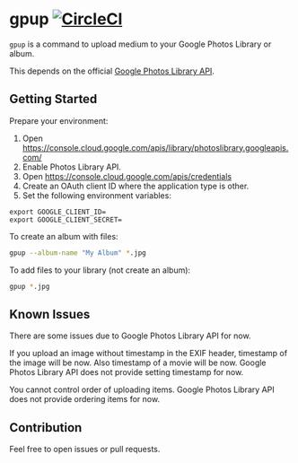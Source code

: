# gpup [![CircleCI](https://circleci.com/gh/int128/gpup.svg?style=shield)](https://circleci.com/gh/int128/gpup)

`gpup` is a command to upload medium to your Google Photos Library or album.

This depends on the official [Google Photos Library API](https://developers.google.com/photos/library/guides/get-started).


## Getting Started

Prepare your environment:

1. Open https://console.cloud.google.com/apis/library/photoslibrary.googleapis.com/
1. Enable Photos Library API.
1. Open https://console.cloud.google.com/apis/credentials
1. Create an OAuth client ID where the application type is other.
1. Set the following environment variables:

```
export GOOGLE_CLIENT_ID=
export GOOGLE_CLIENT_SECRET=
```

To create an album with files:

```sh
gpup --album-name "My Album" *.jpg
```

To add files to your library (not create an album):

```sh
gpup *.jpg
```


## Known Issues

There are some issues due to Google Photos Library API for now.

If you upload an image without timestamp in the EXIF header, timestamp of the image will be now.
Also timestamp of a movie will be now.
Google Photos Library API does not provide setting timestamp for now.

You cannot control order of uploading items.
Google Photos Library API does not provide ordering items for now.


## Contribution

Feel free to open issues or pull requests.
